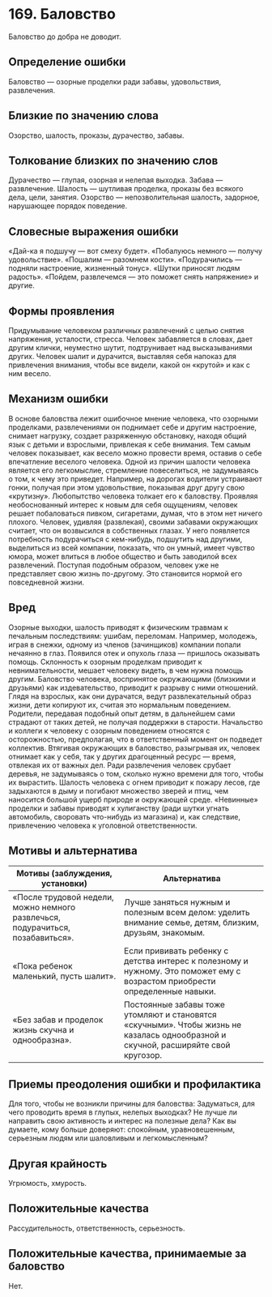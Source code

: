 # 169. Баловство
Баловство до добра не доводит.

## Определение ошибки
Баловство — озорные проделки ради забавы, удовольствия, развлечения.

## Близкие по значению слова
Озорство, шалость, проказы, дурачество, забавы.

## Толкование близких по значению слов
Дурачество — глупая, озорная и нелепая выходка.
Забава — развлечение.
Шалость — шутливая проделка, проказы без всякого дела, цели, занятия.
Озорство — непозволительная шалость, задорное, нарушающее порядок поведение.

## Словесные выражения ошибки
«Дай-ка я подшучу — вот смеху будет».
«Побалуюсь немного — получу удовольствие».
«Пошалим — разомнем кости».
«Подурачились — подняли настроение, жизненный тонус».
«Шутки приносят людям радость».
«Пойдем, развлечемся — это поможет снять напряжение» и другие.

## Формы проявления
Придумывание человеком различных развлечений с целью снятия напряжения, усталости, стресса.
Человек забавляется в словах, дает другим клички, неуместно шутит, подтрунивает над высказываниями других.
Человек шалит и дурачится, выставляя себя напоказ для привлечения внимания, чтобы все видели, какой он «крутой» и как с ним весело.

## Механизм ошибки
В основе баловства лежит ошибочное мнение человека, что озорными проделками, развлечениями он поднимает себе и другим настроение, снимает нагрузку, создает разряженную обстановку, находя общий язык с детьми и взрослыми, привлекая к себе внимания. Тем самым человек показывает, как весело можно провести время, оставив о себе впечатление веселого человека.
Одной из причин шалости человека является его легкомыслие, стремление повеселиться, не задумываясь о том, к чему это приведет. Например, на дорогах водители устраивают гонки, получая при этом удовольствие, показывая друг другу свою «крутизну».
Любопытство человека толкает его к баловству. Проявляя необоснованный интерес к новым для себя ощущениям, человек решает побаловаться пивком, сигаретами, думая, что в этом нет ничего плохого.
Человек, удивляя (развлекая), своими забавами окружающих считает, что он возвысился в собственных глазах. У него появляется потребность подурачиться с кем-нибудь, подшутить над другими, выделиться из всей компании, показать, что он умный, имеет чувство юмора, может влиться в любое общество и быть заводилой всех развлечений.
Поступая подобным образом, человек уже не представляет свою жизнь по-другому. Это становится нормой его повседневной жизни.

## Вред
Озорные выходки, шалость приводят к физическим травмам к печальным последствиям: ушибам, переломам. Например, молодежь, играя в снежки, одному из членов (зачинщиков) компании попали нечаянно в глаз. Появился отек и опухоль глаза — пришлось оказывать помощь.
Склонность к озорным проделкам приводит к невнимательности, мешает человеку видеть, в чем нужна помощь другим.
Баловство человека, воспринятое окружающими (близкими и друзьями) как издевательство, приводит к разрыву с ними отношений.
Глядя на взрослых, как они дурачатся, ведут развлекательный образ жизни, дети копируют их, считая это нормальным поведением. Родители, передавая подобный опыт детям, в дальнейшем сами страдают от таких детей, не получая поддержки в старости.
Начальство и коллеги к человеку с озорным поведением относятся с осторожностью, предполагая, что в ответственный момент он подведет коллектив.
Втягивая окружающих в баловство, разыгрывая их, человек отнимает как у себя, так у других драгоценный ресурс — время, отвлекая их от важных дел.
Ради развлечения человек срубает деревья, не задумываясь о том, сколько нужно времени для того, чтобы их вырастить.
Шалость человека с огнем приводит к пожару лесов, где задыхаются в дыму и погибают множество зверей и птиц, чем наносится большой ущерб природе и окружающей среде.
«Невинные» проделки и забавы приводят к хулиганству (ради шутки угнать автомобиль, своровать что-нибудь из магазина) и, как следствие, привлечению человека к уголовной ответственности.

## Мотивы и альтернатива
Мотивы (заблуждения, установки) | Альтернатива
---|---
«После трудовой недели, можно немного развлечься, подурачиться, позабавиться».	| Лучше заняться нужным и полезным всем делом: уделить внимание семье, детям, близким, друзьям, знакомым.
«Пока ребенок маленький, пусть шалит».	| Если прививать ребенку с детства интерес к полезному и нужному. Это поможет ему с возрастом приобрести определенные навыки.
«Без забав и проделок жизнь скучна и однообразна».	| Постоянные забавы тоже утомляют и становятся «скучными». Чтобы жизнь не казалась однообразной и скучной, расширяйте свой кругозор.

## Приемы преодоления ошибки и профилактика
Для того, чтобы не возникли причины для баловства:
Задуматься, для чего проводить время в глупых, нелепых выходках? Не лучше ли направить свою активность и интерес на полезные дела?
Как вы думаете, кому больше доверяют: спокойным, уравновешенным, серьезным людям или шаловливым и легкомысленным?

## Другая крайность 
Угрюмость, хмурость.

## Положительные качества 
Рассудительность, ответственность, серьезность.

## Положительные качества, принимаемые за баловство
Нет.
